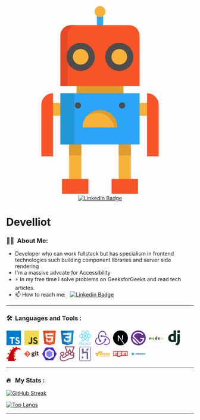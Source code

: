 <div align="center">
<?xml version="1.0" encoding="iso-8859-1"?>
<svg version="1.1" id="Layer_1" xmlns="http://www.w3.org/2000/svg" xmlns:xlink="http://www.w3.org/1999/xlink" x="0px" y="0px"
	 viewBox="0 0 512 512" style="enable-background:new 0 0 512 512;" xml:space="preserve">
<path style="fill:#2BA5F7;" d="M256.002,90.32c-4.725,0-8.553-3.829-8.553-8.553V23.369c0-4.723,3.828-8.553,8.553-8.553
	c4.725,0,8.553,3.829,8.553,8.553v58.398C264.555,86.49,260.727,90.32,256.002,90.32z"/>
<rect x="191.825" y="208.645" style="fill:#E09B2D;" width="128.351" height="34.782"/>
<path style="fill:#F95428;" d="M364.126,81.047v136.721h-43.951H191.825h-43.951V81.047c0-15.977,12.955-28.932,28.932-28.932h79.2
	h79.189C351.182,52.116,364.126,65.071,364.126,81.047z"/>
<path style="fill:#E54728;" d="M196.192,52.116h-19.387c-15.977,0-28.932,12.955-28.932,28.932v136.721h19.387V81.047
	C167.261,65.071,180.216,52.116,196.192,52.116z"/>
<g>
	<rect x="171.606" y="363.784" style="fill:#F7B239;" width="33.413" height="121.303"/>
	<rect x="306.992" y="363.784" style="fill:#F7B239;" width="33.402" height="121.303"/>
</g>
<path style="fill:#E09B2D;" d="M306.992,364.924v42.103h33.402v-42.103H306.992z M171.606,407.027h33.413v-42.103h-33.413V407.027z"
	/>
<g>
	<rect x="348.799" y="264.091" style="fill:#F7B239;" width="62.299" height="35.17"/>
	<rect x="100.468" y="264.091" style="fill:#F7B239;" width="63.166" height="35.17"/>
	<path style="fill:#F7B239;" d="M203.251,108.576c16.513,0,29.89,13.388,29.89,29.89c0,16.513-13.377,29.89-29.89,29.89
		c-16.501,0-29.878-13.377-29.878-29.89C173.373,121.964,186.75,108.576,203.251,108.576z"/>
	<path style="fill:#F7B239;" d="M308.749,108.576c16.501,0,29.89,13.388,29.89,29.89c0,16.513-13.388,29.89-29.89,29.89
		c-16.513,0-29.89-13.377-29.89-29.89C278.859,121.964,292.236,108.576,308.749,108.576z"/>
</g>
<g>
	<polygon style="fill:#F95428;" points="224.36,471.562 224.36,512 152.265,512 152.265,471.562 171.606,471.562 205.019,471.562 	
		"/>
	<polygon style="fill:#F95428;" points="359.735,471.562 359.735,512 287.651,512 287.651,471.562 306.992,471.562 340.394,471.562 
			"/>
	<path style="fill:#F95428;" d="M416.253,269.611v140.416h-31.885V299.261v-35.17v-26.366l0,0
		C401.978,237.725,416.253,252.001,416.253,269.611z"/>
	<path style="fill:#F95428;" d="M127.632,299.261v110.766H95.747V269.611c0-17.61,14.275-31.885,31.885-31.885l0,0v26.366V299.261z"
		/>
</g>
<path style="fill:#2BA5F7;" d="M364.126,299.261v78.048h-23.731v-0.011h-33.402v0.011H205.019v-0.011h-33.413v0.011h-23.731v-78.048
	v-35.17v-26.366h43.951h128.351h43.951v26.366L364.126,299.261L364.126,299.261z"/>
<rect x="147.874" y="237.725" style="fill:#2197D8;" width="38.043" height="139.572"/>
<g>
	<path style="fill:#4D4D4D;" d="M241.698,138.467c0-21.196-17.245-38.441-38.441-38.441c-21.198,0-38.442,17.245-38.442,38.441
		s17.245,38.441,38.442,38.441C224.453,176.908,241.698,159.663,241.698,138.467z M181.92,138.467
		c0-11.764,9.572-21.336,21.337-21.336s21.336,9.571,21.336,21.336c0,11.764-9.571,21.336-21.336,21.336
		S181.92,150.231,181.92,138.467z"/>
	<path style="fill:#4D4D4D;" d="M308.748,176.908c21.196,0,38.441-17.245,38.441-38.441s-17.245-38.441-38.441-38.441
		c-21.198,0-38.442,17.245-38.442,38.441S287.55,176.908,308.748,176.908z M308.748,117.13c11.764,0,21.335,9.571,21.335,21.336
		s-9.571,21.336-21.335,21.336s-21.337-9.571-21.337-21.336S296.983,117.13,308.748,117.13z"/>
	<circle style="fill:#4D4D4D;" cx="316.275" cy="271.127" r="8.553"/>
	<circle style="fill:#4D4D4D;" cx="195.725" cy="271.127" r="8.553"/>
</g>
<circle style="fill:#F7B239;" cx="256.006" cy="14.816" r="14.816"/>
<path style="fill:#E09B2D;" d="M303.469,330.906h-94.937c0-11.073,3.798-21.268,10.149-29.342
	c8.701-11.039,22.181-18.132,37.325-18.132C282.223,283.432,303.469,304.689,303.469,330.906z"/>
<path style="fill:#F7B239;" d="M294.813,330.906h-86.282c0-11.073,3.798-21.268,10.149-29.342
	c8.074-6.352,18.258-10.149,29.342-10.149C271.515,291.415,291.027,308.486,294.813,330.906z"/>
</svg>
<br>
<a href="https://www.linkedin.com/in/elliot-revan-926ba474/"><img src="https://img.shields.io/badge/LinkedIn-blue?style=for-the-badge&logo=linkedin&logoColor=white" alt="LinkedIn Badge"></a>
</div>

# Develliot

### :technologist: &nbsp;About Me:

- Developer who can work fullstack but has specialism in frontend technologies such building component libraries and server side rendering
- I'm a massive advcate for Accessibility
- ⚡ In my free time I solve problems on GeeksforGeeks and read tech articles.
- 📫 How to reach me: &nbsp; [![Linkedin Badge](https://img.shields.io/badge/LinkedIn-blue?style=for-the-badge&logo=linkedin&logoColor=white)](https://www.linkedin.com/in/elliot-revan-926ba474/)

---

### 🛠 &nbsp;Languages and Tools :

<div>
<img src="https://github.com/devicons/devicon/blob/master/icons/typescript/typescript-original.svg" title="TypeScript" alt="TypeScript" width="40" height="40"/>&nbsp;
<img src="https://github.com/devicons/devicon/blob/master/icons/javascript/javascript-original.svg" title="JavaScript" alt="JavaScript" width="40" height="40"/>&nbsp;
<img src="https://github.com/devicons/devicon/blob/master/icons/html5/html5-original.svg" title="HTML5" alt="HTML" width="40" height="40"/>&nbsp;
<img src="https://github.com/devicons/devicon/blob/master/icons/css3/css3-original.svg" title="CSS3" alt="CSS3" width="40" height="40"/>&nbsp;
<img src="https://github.com/devicons/devicon/blob/master/icons/react/react-original-wordmark.svg" title="React" alt="React" width="40" height="40"/>&nbsp;
<img src="https://github.com/devicons/devicon/blob/master/icons/redux/redux-original.svg" title="Redux" alt="Redux" width="40" height="40"/>&nbsp;
<img src="https://github.com/devicons/devicon/blob/master/icons/nextjs/nextjs-original.svg" title="NextJs" alt="NextJs" width="40" height="40"/>&nbsp;
<img src="https://github.com/devicons/devicon/blob/master/icons/gatsby/gatsby-original.svg" title="Gatsby"  alt="Gatsby" width="40" height="40"/>&nbsp;
<img src="https://github.com/devicons/devicon/blob/master/icons/nodejs/nodejs-original-wordmark.svg" title="NodeJS" alt="NodeJS" width="40" height="40"/>&nbsp;
<img src="https://github.com/devicons/devicon/blob/master/icons/django/django-plain.svg" title="Git" alt="Git" width="40" height="40"/>&nbsp;
<img src="https://github.com/devicons/devicon/blob/master/icons/rails/rails-plain.svg" title="Rails" alt="Rails" width="40" height="40"/>&nbsp;
<img src="https://github.com/devicons/devicon/blob/master/icons/git/git-original-wordmark.svg" title="Git" alt="Git" width="40" height="40"/>&nbsp;
<img src="https://github.com/devicons/devicon/blob/master/icons/eslint/eslint-original.svg" title="ESLint" alt="ESLint" width="40" height="40"/>&nbsp;
<img src="https://github.com/devicons/devicon/blob/master/icons/jest/jest-plain.svg" title="Jest" alt="Jest" width="40" height="40"/>&nbsp;
<img src="https://github.com/devicons/devicon/blob/master/icons/heroku/heroku-original.svg" title="Jest" alt="Jest" width="40" height="40"/>&nbsp;
<img src="https://github.com/devicons/devicon/blob/master/icons/amazonwebservices/amazonwebservices-plain-wordmark.svg" title="AWS" alt="AWS" width="40" height="40"/>&nbsp;
<img src="https://github.com/devicons/devicon/blob/master/icons/npm/npm-original-wordmark.svg" title="npm" alt="npm" width="40" height="40"/>&nbsp;
<img src="https://github.com/devicons/devicon/blob/master/icons/webpack/webpack-original-wordmark.svg" title="webpack" alt="webpack" width="40" height="40"/>&nbsp;

</div>

---

### 🔥 &nbsp; My Stats :

[![GitHub Streak](https://github-readme-streak-stats.herokuapp.com/?user=Develliot&theme=dark&background=000000)](https://git.io/streak-stats)

[![Top Langs](https://github-readme-stats.vercel.app/api/top-langs/?username=Develliot&layout=compact&theme=vision-friendly-dark)](https://github.com/anuraghazra/github-readme-stats)

---
